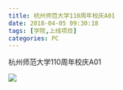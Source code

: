 ```yaml
---
title: 杭州师范大学110周年校庆A01
date: 2018-04-05 09:30:18
tags: [学院,上线项目]
categories: PC
---
```


杭州师范大学110周年校庆A01

![](http://7xrlyl.com1.z0.glb.clouddn.com/20170623%E6%9D%AD%E5%B7%9E%E5%B8%88%E8%8C%83%E5%A4%A7%E5%AD%A6110%E5%91%A8%E5%B9%B4%E6%A0%A1%E5%BA%86A01.jpg-athene)

